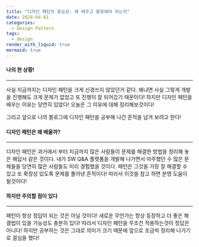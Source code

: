 ```yaml
---
title: "디자인 패턴의 중요성: 왜 배우고 활용해야 하는지"
date: 2024-04-01
categories:
  - Design Pattern
tags:
  - design
render_with_liquid: true
mermaid: true
---
```

#### 나의 현 상황!
---
사실 지금까지는 디자인 패턴을 크게 신경쓰지 않았던거 같다. 왜냐면 사실 그렇게 개발을 진행해도 크게 문제가 없었고 또 진행이 잘 되어갔기 때문이다! 하지만 디자인 패턴을 배우는 이유는 당연히 있었다! 오늘은 그 이유에 대해 정리해보것이다!

그리고 앞으로 나의 블로그에 디자인 패턴을 공부해 나간 흔적을 남겨 보려고 한다!

#### 디자인 패턴은 왜 배울까?
---
디자인 패턴은 과거에서 부터 지금까지 많은 사람들이 문제를 해결한 방법을 정리해 놓은 해답서 같은 것이다.
내가 SW Q&A 플랫폼을 개발해 나가면서 마주했던 수 많은 문제들을 당연히 많은 사람들도 미리 경험했을 것이다. 패턴은 그것을 가장 잘 해결할 수 있고 또 확장성 있도록 문제를 풀어낸 흔적이다! 따라서 이것을 참고 하면 분명 도움이 될것이다!

#### 하지만 주의할 점이 있다
---
패턴이 항상 정답이 되는 것은 아닐 것이다! 새로운 무언가는 항상 등장하고 더 좋은 해결법이 있을 가능성도 충분히 있다! 따라서 디자인 패턴을 무조건 적용하는것이 정답은 아니다! 하지만 공부하는 것은 그대로 의미가 크기 때문에 앞으로 조금씩 정리해 나가기로 결심을 했다!